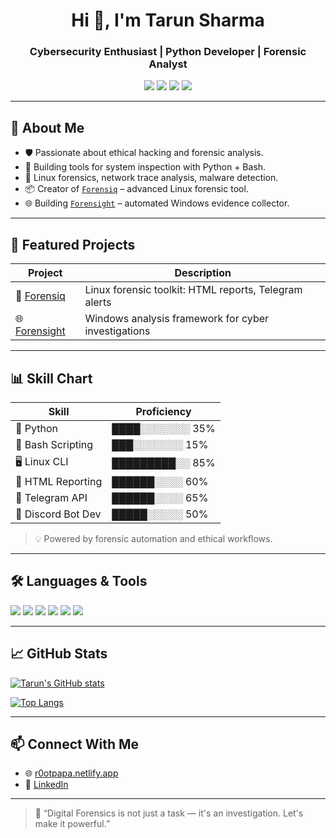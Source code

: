 <h1 align="center">Hi 👋, I'm Tarun Sharma</h1>
<h3 align="center">Cybersecurity Enthusiast | Python Developer | Forensic Analyst</h3>

<p align="center">
  <img src="https://img.shields.io/badge/Linux-Forensics-informational?style=flat&logo=linux&logoColor=white&color=2bbc8a"/>
  <img src="https://img.shields.io/badge/Python-Scripting-blue?style=flat&logo=python&logoColor=white"/>
  <img src="https://img.shields.io/badge/Hacking-Tools-red?style=flat"/>
  <img src="https://img.shields.io/badge/Automation-Linux-green?style=flat&logo=gnubash"/>
</p>

---

## 🧠 About Me
- 🛡 Passionate about ethical hacking and forensic analysis.
- 🧪 Building tools for system inspection with Python + Bash.
- 🐧 Linux forensics, network trace analysis, malware detection.
- 📦 Creator of [`Forensiq`](https://github.com/DeadpooHackes/Forensiq) – advanced Linux forensic tool.
- 🌐 Building [`Forensight`](https://github.com/DeadpooHackes/ForenSight) – automated Windows evidence collector.

---

## 🚀 Featured Projects

| Project       | Description                                                                 |
|---------------|------------------------------------------------------------------------------|
| 🔎 [Forensiq](https://github.com/DeadpooHackes/Forensiq) | Linux forensic toolkit: HTML reports, Telegram alerts |
| 🌐 [Forensight](https://github.com/DeadpooHackes/ForenSight) | Windows analysis framework for cyber investigations |

---

## 📊 Skill Chart

| Skill                | Proficiency |
|---------------------|-------------|
| 🐍 Python            | ████░░░░░░░ 35% |
| 🧮 Bash Scripting     | ███░░░░░░░ 15% |
| 🖥️ Linux CLI         | █████████░░ 85% |
| 🧾 HTML Reporting     | ██████░░░░ 60% |
| 📲 Telegram API       | ██████░░░░ 65% |
| 💬 Discord Bot Dev    | █████░░░░░ 50% |

> 💡 Powered by forensic automation and ethical workflows.

---

## 🛠 Languages & Tools

<p>
  <img src="https://img.shields.io/badge/Python-Expert-yellowgreen?style=flat&logo=python"/>
  <img src="https://img.shields.io/badge/Bash-Scripting-lightgrey?style=flat&logo=gnubash"/>
  <img src="https://img.shields.io/badge/Linux-CLI-informational?style=flat&logo=linux"/>
  <img src="https://img.shields.io/badge/HTML-Reports-orange?style=flat&logo=html5"/>
  <img src="https://img.shields.io/badge/Telegram-API-blue?style=flat&logo=telegram"/>
  <img src="https://img.shields.io/badge/Discord-Bot-7289da?style=flat&logo=discord"/>
</p>

---

## 📈 GitHub Stats

[![Tarun's GitHub stats](https://github-readme-stats.vercel.app/api?username=DeadpooHackes&show_icons=true&theme=radical)](https://github.com/DeadpooHackes)

[![Top Langs](https://github-readme-stats.vercel.app/api/top-langs/?username=DeadpooHackes&layout=compact&theme=gruvbox)](https://github.com/DeadpooHackes)

---

## 📫 Connect With Me

- 🌐 [r0otpapa.netlify.app](https://r0otpapa.netlify.app/)
- 💼 [LinkedIn](https://www.linkedin.com/in/tarun-kumar-sharma-b99b00305)

---

> 💬 “Digital Forensics is not just a task — it's an investigation. Let's make it powerful.”
